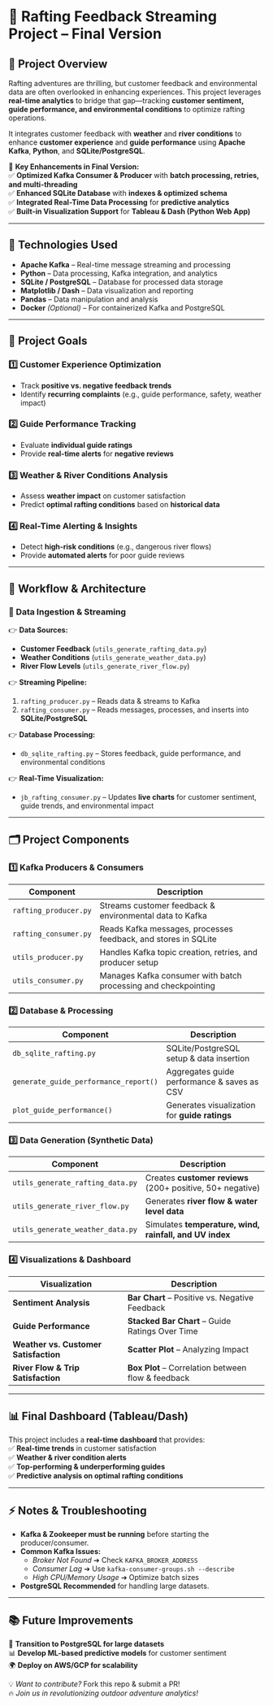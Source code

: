 # **🌊 Rafting Feedback Streaming Project – Final Version**  

## **📌 Project Overview**  
Rafting adventures are thrilling, but customer feedback and environmental data are often overlooked in enhancing experiences. This project leverages **real-time analytics** to bridge that gap—tracking **customer sentiment, guide performance, and environmental conditions** to optimize rafting operations.

It integrates customer feedback with **weather** and **river conditions** to enhance **customer experience** and **guide performance** using **Apache Kafka**, **Python**, and **SQLite/PostgreSQL**.

🚀 **Key Enhancements in Final Version:**  
✅ **Optimized Kafka Consumer & Producer** with **batch processing, retries, and multi-threading**  
✅ **Enhanced SQLite Database** with **indexes & optimized schema**  
✅ **Integrated Real-Time Data Processing** for **predictive analytics**  
✅ **Built-in Visualization Support** for **Tableau & Dash (Python Web App)**  

---

## **🫠 Technologies Used**  
- **Apache Kafka** – Real-time message streaming and processing  
- **Python** – Data processing, Kafka integration, and analytics  
- **SQLite / PostgreSQL** – Database for processed data storage  
- **Matplotlib / Dash** – Data visualization and reporting  
- **Pandas** – Data manipulation and analysis  
- **Docker** *(Optional)* – For containerized Kafka and PostgreSQL  

---

## **🎯 Project Goals**  
### **1️⃣ Customer Experience Optimization**  
- Track **positive vs. negative feedback trends**  
- Identify **recurring complaints** (e.g., guide performance, safety, weather impact)  

### **2️⃣ Guide Performance Tracking**  
- Evaluate **individual guide ratings**  
- Provide **real-time alerts** for **negative reviews**  

### **3️⃣ Weather & River Conditions Analysis**  
- Assess **weather impact** on customer satisfaction  
- Predict **optimal rafting conditions** based on **historical data**  

### **4️⃣ Real-Time Alerting & Insights**  
- Detect **high-risk conditions** (e.g., dangerous river flows)  
- Provide **automated alerts** for poor guide reviews  

---

## **🔄 Workflow & Architecture**  

### **💽 Data Ingestion & Streaming**  
👉 **Data Sources:**  
- **Customer Feedback** (`utils_generate_rafting_data.py`)  
- **Weather Conditions** (`utils_generate_weather_data.py`)  
- **River Flow Levels** (`utils_generate_river_flow.py`)  

👉 **Streaming Pipeline:**  
1. `rafting_producer.py` – Reads data & streams to Kafka  
2. `rafting_consumer.py` – Reads messages, processes, and inserts into **SQLite/PostgreSQL**  

👉 **Database Processing:**  
- `db_sqlite_rafting.py` – Stores feedback, guide performance, and environmental conditions  

👉 **Real-Time Visualization:**  
- `jb_rafting_consumer.py` – Updates **live charts** for customer sentiment, guide trends, and environmental impact  

---

## **🗂 Project Components**  

### **1️⃣ Kafka Producers & Consumers**  
| Component | Description |  
|-----------|-------------|  
| `rafting_producer.py` | Streams customer feedback & environmental data to Kafka |  
| `rafting_consumer.py` | Reads Kafka messages, processes feedback, and stores in SQLite |  
| `utils_producer.py` | Handles Kafka topic creation, retries, and producer setup |  
| `utils_consumer.py` | Manages Kafka consumer with batch processing and checkpointing |  

### **2️⃣ Database & Processing**  
| Component | Description |  
|-----------|-------------|  
| `db_sqlite_rafting.py` | SQLite/PostgreSQL setup & data insertion |  
| `generate_guide_performance_report()` | Aggregates guide performance & saves as CSV |  
| `plot_guide_performance()` | Generates visualization for **guide ratings** |  

### **3️⃣ Data Generation (Synthetic Data)**  
| Component | Description |  
|-----------|-------------|  
| `utils_generate_rafting_data.py` | Creates **customer reviews** (200+ positive, 50+ negative) |  
| `utils_generate_river_flow.py` | Generates **river flow & water level data** |  
| `utils_generate_weather_data.py` | Simulates **temperature, wind, rainfall, and UV index** |  

### **4️⃣ Visualizations & Dashboard**  
| Visualization | Description |  
|--------------|-------------|  
| **Sentiment Analysis** | **Bar Chart** – Positive vs. Negative Feedback |  
| **Guide Performance** | **Stacked Bar Chart** – Guide Ratings Over Time |  
| **Weather vs. Customer Satisfaction** | **Scatter Plot** – Analyzing Impact |  
| **River Flow & Trip Satisfaction** | **Box Plot** – Correlation between flow & feedback |  

---

## **📊 Final Dashboard (Tableau/Dash)**  
This project includes a **real-time dashboard** that provides:  
✅ **Real-time trends** in customer satisfaction  
✅ **Weather & river condition alerts**  
✅ **Top-performing & underperforming guides**  
✅ **Predictive analysis on optimal rafting conditions**  

---

## **⚡ Notes & Troubleshooting**  
- **Kafka & Zookeeper must be running** before starting the producer/consumer.  
- **Common Kafka Issues:**  
  - *Broker Not Found* ➔ Check `KAFKA_BROKER_ADDRESS`
  - *Consumer Lag* ➔ Use `kafka-consumer-groups.sh --describe`
  - *High CPU/Memory Usage* ➔ Optimize batch sizes  
- **PostgreSQL Recommended** for handling large datasets.  

---

## **📚 Future Improvements**  
🔄 **Transition to PostgreSQL for large datasets**  
📊 **Develop ML-based predictive models** for customer sentiment  
🌍 **Deploy on AWS/GCP for scalability**  

💡 *Want to contribute?* Fork this repo & submit a PR!  
🔥 *Join us in revolutionizing outdoor adventure analytics!*

